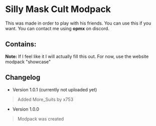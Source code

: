 # Silly Mask Cult Modpack

This was made in order to play with his friends. You can use this if you want. You can contact me using **opmx** on discord.

## Contains:
**Note:** If I feel like it I will actually fill this out. For now, use the website modpack "showcase"

## Changelog
- Version 1.0.1 (currently not uploaded yet)

> Added More_Suits by x753

- Version 1.0.0

> Modpack was created

